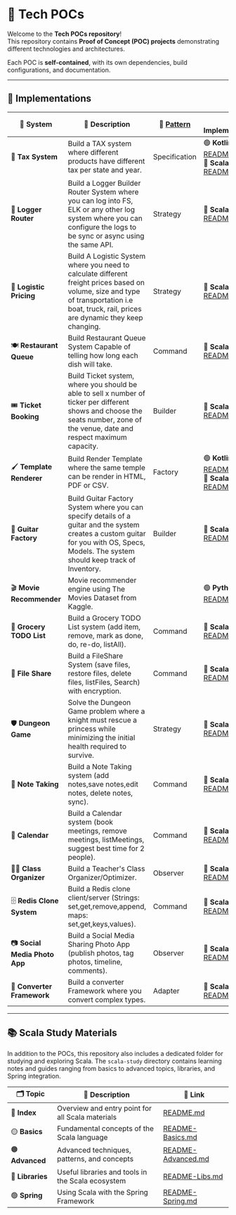 # 🚀 Tech POCs

Welcome to the **Tech POCs repository**!  
This repository contains **Proof of Concept (POC) projects** demonstrating different technologies and architectures.

Each POC is **self-contained**, with its own dependencies, build configurations, and documentation.

---

## 📌 Implementations

| 🧩 System                     | 📄 Description                                                                                                                                                                              | 📘 [Pattern](https://refactoring.guru/) | 🛠️ Implementations                                                                                                            |
|-------------------------------|---------------------------------------------------------------------------------------------------------------------------------------------------------------------------------------------|-----------------------------------------|--------------------------------------------------------------------------------------------------------------------------------|
| 🎯 **Tax System**             | Build a TAX system where different products have different tax per state and year.                                                                                                          | Specification                           | 🟢 **Kotlin**📘 [README](kotlin/tax-system/README.md)<br>🔵 **Scala 3**📘 [README](scala-3/tax-system/README.md)               |
| 🧭 **Logger Router**          | Build a Logger Builder Router System where you can log into FS, ELK or any other log system where you can configure the logs to be sync or async using the same API.                        | Strategy                                | 🔵 **Scala 3**📘 [README](scala-3/logger-router/README.md)                                                                     |
| 🚚 **Logistic Pricing**       | Build A Logistic System where you need to calculate different freight prices based on volume, size and type of transportation i.e boat, truck, rail, prices are dynamic they keep changing. | Strategy                                | 🔵 **Scala 3**📘 [README](scala-3/logistic-pricing/README.md)                                                                  |
| 🍽 **Restaurant Queue**       | Build Restaurant Queue System Capable of telling how long each dish will take.                                                                                                              | Command                                 | 🔵 **Scala 3**📘 [README](scala-3/restaurant-queue/README.md)                                                                  |
| 🎟 **Ticket Booking**         | Build Ticket system, where you should be able to sell x number of ticker per different shows and choose the seats number, zone of the venue, date and respect maximum capacity.             | Builder                                 | 🔵 **Scala 3**📘 [README](scala-3/ticket-booking/README.md)                                                                    |
| 🖌️ **Template Renderer**     | Build Render Template where the same temple can be render in HTML, PDF or CSV.                                                                                                              | Factory                                 | 🟢 **Kotlin**📘 [README](kotlin/template-renderer/README.md)<br>🔵 **Scala 3**📘 [README](scala-3/template-renderer/README.md) |
| 🎸 **Guitar Factory**         | Build Guitar Factory System where you can specify details of a guitar and the system creates a custom guitar for you with OS, Specs, Models. The system should keep track of Inventory.     | Builder                                 | 🔵 **Scala 3**📘 [README](scala-3/guitar-factory/README.md)                                                                    |
| 🎬 **Movie Recommender**      | Movie recommender engine using The Movies Dataset from Kaggle.                                                                                                                              |                                         | 🟢 **Python**📘 [README](python/movie-recommender/README.md)                                                                   |
| 🛒 **Grocery TODO List**      | Build a Grocery TODO List system (add item, remove, mark as done, do, re-do, listAll).                                                                                                      | Command                                 | 🔵 **Scala 3**📘 [README](scala-3/grocery-todo-list/README.md)                                                                 |
| 📂 **File Share**             | Build a FileShare System (save files, restore files, delete files, listFiles, Search) with encryption.                                                                                      | Command                                 | 🔵 **Scala 3**📘 [README](scala-3/file-share/README.md)                                                                        |
| 🛡️ **Dungeon Game**          | Solve the Dungeon Game problem where a knight must rescue a princess while minimizing the initial health required to survive.                                                               | Strategy                                | 🔵 **Scala 3**📘 [README](scala-3/dungeon-game/README.md)                                                                      |
| 📝 **Note Taking**            | Build a Note Taking system (add notes,save notes,edit notes, delete notes, sync).                                                                                                           | Command                                 | 🔵 **Scala 3**📘 [README](scala-3/note-taking/README.md)                                                                       |
| 📅 **Calendar**               | Build a Calendar system (book meetings, remove meetings, listMeetings, suggest best time for 2 people).                                                                                     | Command                                 | 🔵 **Scala 3**📘 [README](scala-3/calendar/README.md)                                                                          |
| 👨‍🏫 **Class Organizer**     | Build a Teacher's Class Organizer/Optimizer.                                                                                                                                                | Observer                                | 🔵 **Scala 3**📘 [README](scala-3/class-organizer/README.md)                                                                   |
| 🗄️ **Redis Clone System**    | Build a Redis clone client/server (Strings: set,get,remove,append, maps: set,get,keys,values).                                                                                              | Command                                 | 🔵 **Scala 3**📘 [README](scala-3/redis-clone/README.md)                                                                       |
| 📷 **Social Media Photo App** | Build a Social Media Sharing Photo App (publish photos, tag photos, timeline, comments).                                                                                                    | Observer                                | 🔵 **Scala 3**📘 [README](scala-3/social-media-photo-app/README.md)                                                            |
| 🔄 **Converter Framework**    | Build a converter Framework where you convert complex types.                                                                                                                                | Adapter                                 | 🔵 **Scala 3**📘 [README](scala-3/converter-framework/README.md)                                                               |

---

## 📚 Scala Study Materials

In addition to the POCs, this repository also includes a dedicated folder for studying and exploring Scala. The
`scala-study` directory contains learning notes and guides ranging from basics to advanced topics, libraries, and Spring
integration.

| 🗂️ Topic        | 📄 Description                                    | 🔗 Link                                              |
|------------------|---------------------------------------------------|------------------------------------------------------|
| 📘 **Index**     | Overview and entry point for all Scala materials  | [README.md](scala-study/README.md)                   |
| 🟡 **Basics**    | Fundamental concepts of the Scala language        | [README-Basics.md](scala-study/README-Basics.md)     |
| 🟠 **Advanced**  | Advanced techniques, patterns, and concepts       | [README-Advanced.md](scala-study/README-Advanced.md) |
| 🔵 **Libraries** | Useful libraries and tools in the Scala ecosystem | [README-Libs.md](scala-study/README-Libs.md)         |
| 🟢 **Spring**    | Using Scala with the Spring Framework             | [README-Spring.md](scala-study/README-Spring.md)     |
